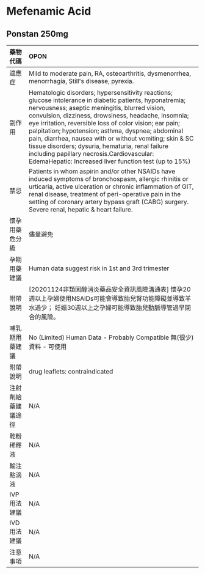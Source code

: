 # Mefenamic Acid

## Ponstan 250mg

| 藥物代碼           | OPON                                                                                                                                                                                                                                                                                                                                                                                                                                                                                                                                                   |
|:-------------------|:-------------------------------------------------------------------------------------------------------------------------------------------------------------------------------------------------------------------------------------------------------------------------------------------------------------------------------------------------------------------------------------------------------------------------------------------------------------------------------------------------------------------------------------------------------|
| 適應症             | Mild to moderate pain, RA, osteoarthritis, dysmenorrhea, menorrhagia, Still's disease, pyrexia.                                                                                                                                                                                                                                                                                                                                                                                                                                                        |
| 副作用             | Hematologic disorders; hypersensitivity reactions; glucose intolerance in diabetic patients, hyponatremia; nervousness; aseptic meningitis, blurred vision, convulsion, dizziness, drowsiness, headache, insomnia; eye irritation, reversible loss of color vision; ear pain; palpitation; hypotension; asthma, dyspnea; abdominal pain, diarrhea, nausea with or without vomiting; skin & SC tissue disorders; dysuria, hematuria, renal failure including papillary necrosis.Cardiovascular: EdemaHepatic: Increased liver function test (up to 15%) |
| 禁忌               | Patients in whom aspirin and/or other NSAIDs have induced symptoms of bronchospasm, allergic rhinitis or urticaria, active ulceration or chronic inflammation of GIT, renal disease, treatment of peri-operative pain in the setting of coronary artery bypass graft (CABG) surgery. Severe renal, hepatic & heart failure.                                                                                                                                                                                                                            |
| 懷孕用藥危分級     | 儘量避免                                                                                                                                                                                                                                                                                                                                                                                                                                                                                                                                               |
| 孕期用藥建議       | Human data suggest risk in 1st and 3rd trimester                                                                                                                                                                                                                                                                                                                                                                                                                                                                                                       |
| 附帶說明           | [20201124非類固醇消炎藥品安全資訊風險溝通表] 懷孕20週以上孕婦使用NSAIDs可能會導致胎兒腎功能障礙並導致羊水過少； 妊娠30週以上之孕婦可能導致胎兒動脈導管過早閉合的風險。                                                                                                                                                                                                                                                                                                                                                                                 |
| 哺乳期用藥建議     | No (Limited) Human Data - Probably Compatible 無(很少)資料 - 可使用                                                                                                                                                                                                                                                                                                                                                                                                                                                                                    |
| 附帶說明           | drug leaflets: contraindicated                                                                                                                                                                                                                                                                                                                                                                                                                                                                                                                         |
| 注射劑給藥建議途徑 | N/A                                                                                                                                                                                                                                                                                                                                                                                                                                                                                                                                                    |
| 乾粉稀釋液         | N/A                                                                                                                                                                                                                                                                                                                                                                                                                                                                                                                                                    |
| 輸注點滴液         | N/A                                                                                                                                                                                                                                                                                                                                                                                                                                                                                                                                                    |
| IVP 用法建議       | N/A                                                                                                                                                                                                                                                                                                                                                                                                                                                                                                                                                    |
| IVD 用法建議       | N/A                                                                                                                                                                                                                                                                                                                                                                                                                                                                                                                                                    |
| 注意事項           | N/A                                                                                                                                                                                                                                                                                                                                                                                                                                                                                                                                                    |

